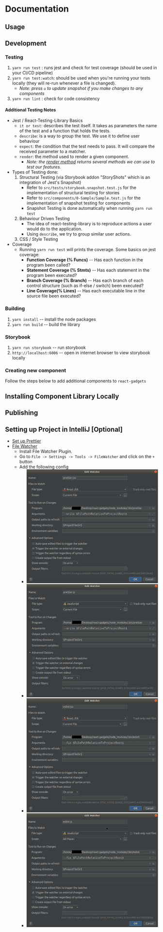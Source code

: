 # Documentation

## Usage

## Development

### Testing

1. `yarn run test` : runs jest and check for test coverage (should be used in your CI/CD pipeline)
2. `yarn run test:watch`: should be used when you're running your tests locally (they will re-run whenever a file is changed).
    - *Note: press `u` to update snapshot if you make changes to any components*
3. `yarn run lint` : check for code consistency

#### Additional Testing Notes
- Jest / React-Testing-Library Basics
    - `it or test`: describes the test itself. It takes as parameters the name of the test and a function that holds the tests.
    - `describe`: is a way to group the test. We use it to define user behaviour
    - `expect`: the condition that the test needs to pass. It will compare the received parameter to a matcher.
    - `render`: the method used to render a given component.
        - *Note: the [render method](https://testing-library.com/docs/react-testing-library/api) returns several methods we can use to test our features.*
- Types of Testing done:
    1. Structural Testing (via Storybook addon "StoryShots" which is an integration of Jest's Snapshot)
        - Refer to `src/tests/storybook.snapshot.test.js` for the implementation of structural testing for stories
        - Refer to `src/components/0-Sample/Sample.test.js` for the implementation of snapshot testing for components
        - Snapshot Testing is done automatically when running `yarn run test`
    2. Behaviour Driven Testing
        - The idea of react-testing-library is to reproduce actions a user would do to the application.  
        - Using `describe`, we try to group similar user actions.     
    3. CSS / Style Testing
- Coverage
    - Running `yarn run test` will prints the coverage. Some basics on jest coverage:
        - **Function Coverage (% Funcs)** -- Has each function in the program been called? 
        - **Statement Coverage (% Stmts)** -- Has each statement in the program been executed?
        - **Branch Coverage (% Branch)** -- Has each branch of each control structure (such as if-else / switch) been executed?
        - **Line Coverage(% Lines)** -- Has each executable line in the source file been executed?

### Building

1. `yarn install` -- install the node packages
2. `yarn run build` -- build the library

### Storybook

1. `yarn run storybook` -- run storybook
2. `http://localhost:6006` -- open in internet browser to view storybook locally

### Creating new component

Follow the steps below to add additional components to `react-gadgets`

## Installing Component Library Locally

## Publishing

## Setting up Project in IntelliJ [Optional]

- [Set up Prettier](https://www.jetbrains.com/help/idea/prettier.html#ws_prettier_reformat_code)
- [File Watcher](https://blog.jetbrains.com/webstorm/2016/08/using-external-tools/)
    - Install File Watcher Plugin.
    - Go to `File -> Settings -> Tools -> FileWatcher` and click on the `+` button
    - Add the following config
        - ![Prettier-jsx](images/filewatcher_1.png)
        - ![Prettier-js](images/filewatcher_2.png)
        - ![Eslint-jsx](images/filewatcher_3.png)
        - ![Eslint-js](images/filewatcher_4.png)
        